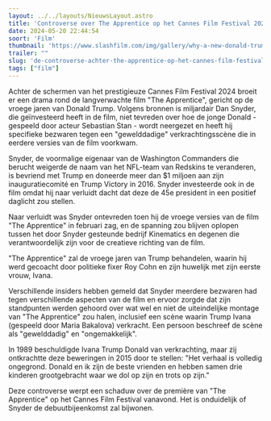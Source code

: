 ```yaml
---
layout: ../../layouts/NieuwsLayout.astro
title: 'Controverse over The Apprentice op het Cannes Film Festival 2024'
date: 2024-05-20 22:44:54
soort: 'Film'
thumbnail: 'https://www.slashfilm.com/img/gallery/why-a-new-donald-trump-movie-is-generating-controversy-ahead-of-its-premiere/intro-1716226561.jpg'
trailer: ""
slug: 'de-controverse-achter-the-apprentice-op-het-cannes-film-festival-2024'
tags: ["film"]
---
```


Achter de schermen van het prestigieuze Cannes Film Festival 2024 broeit er een drama rond de langverwachte film "The Apprentice", gericht op de vroege jaren van Donald Trump. Volgens bronnen is miljardair Dan Snyder, die geïnvesteerd heeft in de film, niet tevreden over hoe de jonge Donald - gespeeld door acteur Sebastian Stan - wordt neergezet en heeft hij specifieke bezwaren tegen een "gewelddadige" verkrachtingsscène die in eerdere versies van de film voorkwam.

Snyder, de voormalige eigenaar van de Washington Commanders die berucht weigerde de naam van het NFL-team van Redskins te veranderen, is bevriend met Trump en doneerde meer dan $1 miljoen aan zijn inauguratiecomité en Trump Victory in 2016. Snyder investeerde ook in de film omdat hij naar verluidt dacht dat deze de 45e president in een positief daglicht zou stellen.

Naar verluidt was Snyder ontevreden toen hij de vroege versies van de film "The Apprentice" in februari zag, en de spanning zou blijven oplopen tussen het door Snyder gesteunde bedrijf Kinematics en degenen die verantwoordelijk zijn voor de creatieve richting van de film.

"The Apprentice" zal de vroege jaren van Trump behandelen, waarin hij werd gecoacht door politieke fixer Roy Cohn en zijn huwelijk met zijn eerste vrouw, Ivana.

Verschillende insiders hebben gemeld dat Snyder meerdere bezwaren had tegen verschillende aspecten van de film en ervoor zorgde dat zijn standpunten werden gehoord over wat wel en niet de uiteindelijke montage van "The Apprentice" zou halen, inclusief een scène waarin Trump Ivana (gespeeld door Maria Bakalova) verkracht. Een persoon beschreef de scène als "gewelddadig" en "ongemakkelijk".

In 1989 beschuldigde Ivana Trump Donald van verkrachting, maar zij ontkrachtte deze beweringen in 2015 door te stellen: "Het verhaal is volledig ongegrond. Donald en ik zijn de beste vrienden en hebben samen drie kinderen grootgebracht waar we dol op zijn en trots op zijn."

Deze controverse werpt een schaduw over de première van "The Apprentice" op het Cannes Film Festival vanavond. Het is onduidelijk of Snyder de debuutbijeenkomst zal bijwonen.
